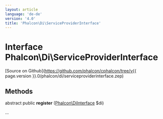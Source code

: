 ```yaml
---
layout: article
language: 'de-de'
version: '4.0'
title: 'Phalcon\Di\ServiceProviderInterface'
---
```

# Interface **Phalcon\Di\ServiceProviderInterface**

[Source on Github](https://github.com/phalcon/cphalcon/tree/v{{ page.version }}.0/phalcon/di/serviceproviderinterface.zep)

## Methods

abstract public **register** ([Phalcon\DiInterface](Phalcon_DiInterface) $di)

...